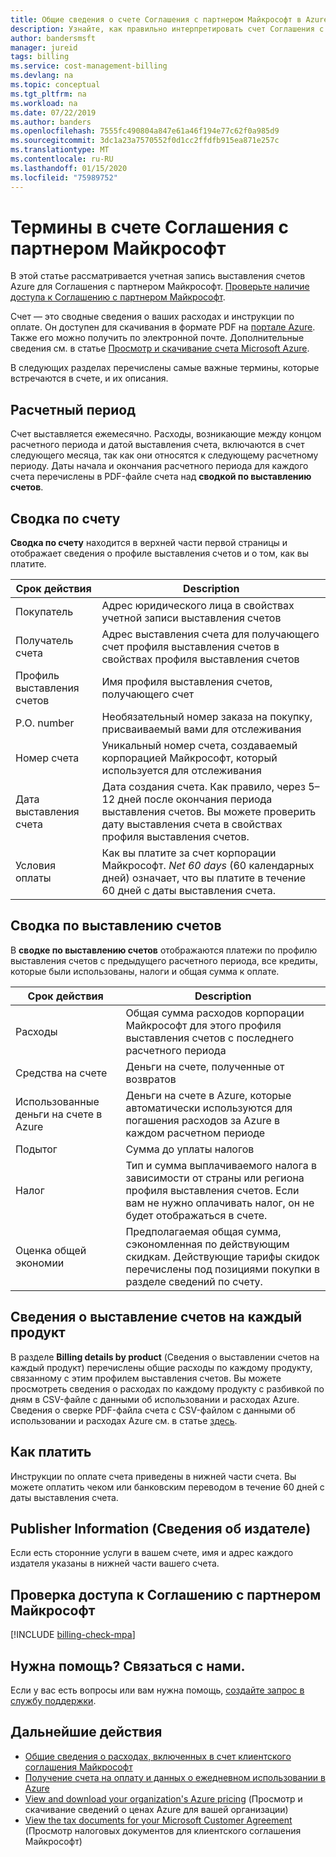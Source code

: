 ```yaml
---
title: Общие сведения о счете Соглашения с партнером Майкрософт в Azure
description: Узнайте, как правильно интерпретировать счет Соглашения с партнером Майкрософт в Azure.
author: bandersmsft
manager: jureid
tags: billing
ms.service: cost-management-billing
ms.devlang: na
ms.topic: conceptual
ms.tgt_pltfrm: na
ms.workload: na
ms.date: 07/22/2019
ms.author: banders
ms.openlocfilehash: 7555fc490804a847e61a46f194e77c62f0a985d9
ms.sourcegitcommit: 3dc1a23a7570552f0d1cc2ffdfb915ea871e257c
ms.translationtype: MT
ms.contentlocale: ru-RU
ms.lasthandoff: 01/15/2020
ms.locfileid: "75989752"
---
```

# <a name="terms-in-your-microsoft-partner-agreement-invoice"></a>Термины в счете Соглашения с партнером Майкрософт

В этой статье рассматривается учетная запись выставления счетов Azure для Соглашения с партнером Майкрософт. [Проверьте наличие доступа к Соглашению с партнером Майкрософт](#check-access-to-a-microsoft-partner-agreement).

Счет — это сводные сведения о ваших расходах и инструкции по оплате. Он доступен для скачивания в формате PDF на [портале Azure](https://portal.azure.com/). Также его можно получить по электронной почте. Дополнительные сведения см. в статье [Просмотр и скачивание счета Microsoft Azure](download-azure-invoice.md).

В следующих разделах перечислены самые важные термины, которые встречаются в счете, и их описания.

## <a name="billing-period"></a>Расчетный период

Счет выставляется ежемесячно. Расходы, возникающие между концом расчетного периода и датой выставления счета, включаются в счет следующего месяца, так как они относятся к следующему расчетному периоду. Даты начала и окончания расчетного периода для каждого счета перечислены в PDF-файле счета над **сводкой по выставлению счетов**.

## <a name="invoice-summary"></a>Сводка по счету

**Сводка по счету** находится в верхней части первой страницы и отображает сведения о профиле выставления счетов и о том, как вы платите.

<!-- add screenshot -->

| Срок действия | Description |
| --- | --- |
| Покупатель |Адрес юридического лица в свойствах учетной записи выставления счетов|
| Получатель счета |Адрес выставления счета для получающего счет профиля выставления счетов в свойствах профиля выставления счетов|
| Профиль выставления счетов |Имя профиля выставления счетов, получающего счет |
| P.O. number |Необязательный номер заказа на покупку, присваиваемый вами для отслеживания |
| Номер счета |Уникальный номер счета, создаваемый корпорацией Майкрософт, который используется для отслеживания |
| Дата выставления счета |Дата создания счета. Как правило, через 5–12 дней после окончания периода выставления счетов. Вы можете проверить дату выставления счета в свойствах профиля выставления счетов.|
| Условия оплаты |Как вы платите за счет корпорации Майкрософт. *Net 60 days* (60 календарных дней) означает, что вы платите в течение 60 дней с даты выставления счета. |

## <a name="billing-summary"></a>Сводка по выставлению счетов

В **сводке по выставлению счетов** отображаются платежи по профилю выставления счетов с предыдущего расчетного периода, все кредиты, которые были использованы, налоги и общая сумма к оплате.

<!-- add screenshot -->

| Срок действия | Description |
| --- | --- |
| Расходы|Общая сумма расходов корпорации Майкрософт для этого профиля выставления счетов с последнего расчетного периода |
| Средства на счете |Деньги на счете, полученные от возвратов |
| Использованные деньги на счете в Azure | Деньги на счете в Azure, которые автоматически используются для погашения расходов за Azure в каждом расчетном периоде |
| Подытог |Сумма до уплаты налогов |
| Налог |Тип и сумма выплачиваемого налога в зависимости от страны или региона профиля выставления счетов. Если вам не нужно оплачивать налог, он не будет отображаться в счете. |
| Оценка общей экономии |Предполагаемая общая сумма, сэкономленная по действующим скидкам. Действующие тарифы скидок перечислены под позициями покупки в разделе сведений по счету. |


## <a name="billing-details-by-product"></a>Сведения о выставление счетов на каждый продукт

В разделе **Billing details by product** (Сведения о выставлении счетов на каждый продукт) перечислены общие расходы по каждому продукту, связанному с этим профилем выставления счетов. Вы можете просмотреть сведения о расходах по каждому продукту с разбивкой по дням в CSV-файле с данными об использовании и расходах Azure. Сведения о сверке PDF-файла счета с CSV-файлом с данными об использовании и расходах Azure см. в статье [здесь](review-partner-agreement-bill.md).

## <a name="how-to-pay"></a>Как платить

Инструкции по оплате счета приведены в нижней части счета. Вы можете оплатить чеком или банковским переводом в течение 60 дней с даты выставления счета.

## <a name="publisher-information"></a>Publisher Information (Сведения об издателе)

Если есть сторонние услуги в вашем счете, имя и адрес каждого издателя указаны в нижней части вашего счета.

## <a name="check-access-to-a-microsoft-partner-agreement"></a>Проверка доступа к Соглашению с партнером Майкрософт
[!INCLUDE [billing-check-mpa](../../../includes/billing-check-mpa.md)]

## <a name="need-help-contact-us"></a>Нужна помощь? Связаться с нами.

Если у вас есть вопросы или вам нужна помощь, [создайте запрос в службу поддержки](https://go.microsoft.com/fwlink/?linkid=2083458).

## <a name="next-steps"></a>Дальнейшие действия

- [Общие сведения о расходах, включенных в счет клиентского соглашения Майкрософт](review-customer-agreement-bill.md)
- [Получение счета на оплату и данных о ежедневном использовании в Azure](../manage/download-azure-invoice-daily-usage-date.md)
- [View and download your organization's Azure pricing](../manage/ea-pricing.md) (Просмотр и скачивание сведений о ценах Azure для вашей организации)
- [View the tax documents for your Microsoft Customer Agreement](mca-download-tax-document.md) (Просмотр налоговых документов для клиентского соглашения Майкрософт)
